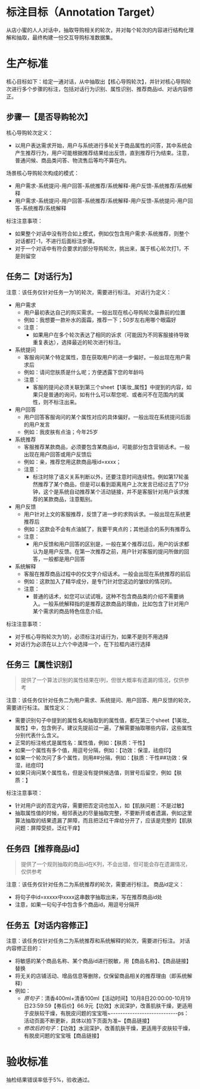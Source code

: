 # 标注目标（Annotation Target）
从店小蜜的人人对话中，抽取导购相关的轮次，并对每个轮次的内容进行结构化理解和抽取，最终构建一份交互导购标准数据集。

# 生产标准
核心目标如下：给定一通对话，从中抽取出【核心导购轮次】，并针对核心导购轮次进行多个步骤的标注，包括对话行为识别、属性识别、推荐商品id、对话内容修正。

## 步骤一【是否导购轮次】
核心导购轮次定义：

- 以用户表达需求开始，用户与系统进行多轮关于商品属性的问答，其中系统会产生推荐行为，用户可能根据推荐结果给出反馈，直到推荐行为结束。注意，普通问候、商品类问答、物流售后等均不算在内。

场景核心导购轮次构成的模式：

- 用户需求-系统提问-用户回答-系统推荐/系统解释-用户反馈-系统推荐/系统解释
- 用户需求-系统提问-用户回答-系统推荐/系统解释-用户反馈-系统提问-用户回答-系统推荐/系统解释

标注注意事项：

- 如果整个对话中没有符合如上模式，例如仅包含用户需求-系统推荐，则整个对话都打-1，不进行后面标注步骤。
- 对于一个对话中有符合要求的部分导购轮次，挑出来，属于核心轮次打1，不是则留空

## 任务二【对话行为】
注意：该任务仅针对任务一为1的轮次，需要进行标注。
对话行为定义：

- 用户需求
   - 用户最初表达自己的购买需求。一般出现在核心导购轮次最靠前的位置
   - 例如：我想要一款补水的面霜，推荐一下；50岁左右用哪个眼霜好
   - 注意：
      - 如果用户在多个轮次表达了相同的诉求（可能因为不同客服接待导致重复表达），选择最近的轮次进行标注。
- 系统提问
   - 客服询问某个特定属性，意在获取用户的进一步偏好。一般出现在用户需求后
   - 例如：请问您肤质是什么呢；方便透露下您的年龄吗
   - 注意：
      - 客服的提问必须关联到第三个sheet【1美妆_属性】中提到的内容，如果只是普通的询问，如有什么可以帮您呢、或者问不在范围内的属性，则不标注出来。
- 用户回答
   - 用户回答客服询问的某个属性对应的具体偏好。一般出现在系统提问后面的用户发言
   - 例如：我皮肤有点油；今年25岁
- 系统推荐
   - 客服推荐某款商品，必须要包含某商品id，可能部分包含营销话术。一般出现在用户回答或用户反馈后
   - 例如：亲，推荐您用这款商品哦id=xxxx；
   - 注意：
      - 标注时除了语义关系判断以外，还要注意时间连续性。例如第17轮虽然推荐了某个商品，但是可以看到距离用户上次发言已经过去了17分钟，这个是系统自动推荐某个活动链接，并不是客服针对用户诉求推荐的某款商品，注意甄别。
- 用户反馈
   - 用户针对上文的客服推荐，反馈了进一步的求购诉求。一般出现在系统更推荐后
   - 例如：这款会不会有点油腻了，我要干爽点的；其他适合的系列有推荐么
   - 注意：
      - 用户反馈和用户回答的区别是，一般在某个推荐过后，用户的诉求都认为是用户反馈。在第一次推荐之前，用户针对客服的提问所做的回答，一般都是用户回答
- 系统解释
   - 客服在推荐商品过程中的仅文字介绍话术。一般会出现在系统推荐的前后
   - 例如：这款加入了精华成分，是专门针对您这边的皱纹的情况的。
   - 注意：
      - 普通的话术，如您可以试试哦，这种不包含商品类的介绍不需要纳入。一般系统解释指的是推荐这款商品的理由，比如包含了针对用户某个需求的商品特色信息介绍。

标注注意事项：

- 对于核心导购轮次为1的，必须标注对话行为，如果不是则不用选择
- 对话行为必须在以上六个中选择一个，在下拉框内进行选择

## 任务三【属性识别】
> 提供了一个算法识别的属性结果在I列，但很大概率有遗漏的情况，仅供参考

注意：该任务仅针对任务二为用户需求、系统提问、用户回答、用户反馈的轮次，需要进行标注。
属性定义：

- 需要识别句子中提到的属性名和抽取到的属性值，都在第三个sheet【1美妆_属性】中，包含例子。建议先提前过一遍，了解需要抽取哪些内容，这些属性分别代表什么含义。
- 正常的标注格式是属性名：属性值，例如：【肤质：干性】
- 如果一个属性有多个值，用逗号分隔，例如：【功效：保湿，祛痘印】
- 如果一个轮次问了多个属性，则用##分隔，例如：【肤质：干性##功效：保湿，祛痘印】
- 如果只询问某个属性名，但是没有提供候选值，则冒号后留空，例如【肤质：】

标注注意事项：

- 针对用户说的否定内容，需要把否定词也加入，如【肌肤问题：不是过敏】
- 抽取属性值的时候，相邻表达的尽量抽取完整，不要断开或者遗漏，例如这里算法抽取的结果遗漏了屏障，而且把泛红干痒给分开了，应该是完整的【肌肤问题：屏障受损，泛红干痒】

## 任务四【推荐商品id】
> 提供了一个规则抽取的商品id在K列，不会出错，但可能会存在遗漏情况，仅供参考

注意：该任务仅针对任务二为系统推荐的轮次，需要进行标注。
商品id定义：

- 将句子中id=xxxxx中xxxx这串数字抽取出来，写在推荐商品id处
- 注意，如果一句句子中包含多个商品id，用逗号分隔开

## 任务五【对话内容修正】
注意：该任务仅针对任务二为系统推荐和系统解释的轮次，需要进行标注。
对话内容修正目的：

- 将敏感的某个商品名称、某个商品id进行脱敏，用【商品名称】、【商品链接】替换
- 将无关的店铺活动、增品信息等删除，仅保留商品相关的推荐理由（即系统解释）
- 例如：
   - _原句子_：清香400ml+清香100ml【活动时间】10月8日20:00:00-10月19日23:59:59【券后价】66.9元【功效】水润深护，改善肌肤干燥，更适用于皮肤较干燥，有脱皮问题的宝宝哦~----------------------------ps：活动页面不断更新，具体以拍下页面为准~【商品链接】
   - _修改后的句子_：【功效】水润深护，改善肌肤干燥，更适用于皮肤较干燥，有脱皮问题的宝宝哦【商品链接】

# 验收标准
抽检结果错误率低于5%，验收通过。
